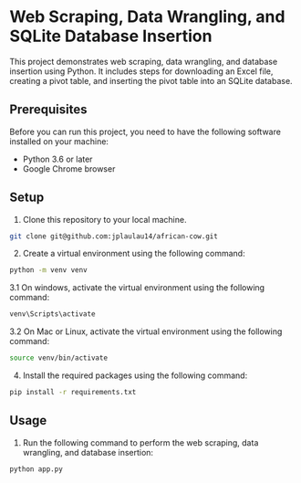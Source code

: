 # Web Scraping, Data Wrangling, and SQLite Database Insertion

This project demonstrates web scraping, data wrangling, and database insertion using Python. It includes steps for downloading an Excel file, creating a pivot table, and inserting the pivot table into an SQLite database.

## Prerequisites

Before you can run this project, you need to have the following software installed on your machine:

- Python 3.6 or later
- Google Chrome browser

## Setup

1. Clone this repository to your local machine.
```bash
git clone git@github.com:jplaulau14/african-cow.git
```
2. Create a virtual environment using the following command:

```bash
python -m venv venv
```

3.1 On windows, activate the virtual environment using the following command:

```bash
venv\Scripts\activate
```

3.2 On Mac or Linux, activate the virtual environment using the following command:

```bash
source venv/bin/activate
```

4. Install the required packages using the following command:

```bash
pip install -r requirements.txt
```

## Usage

1. Run the following command to perform the web scraping, data wrangling, and database insertion:

```bash
python app.py
```